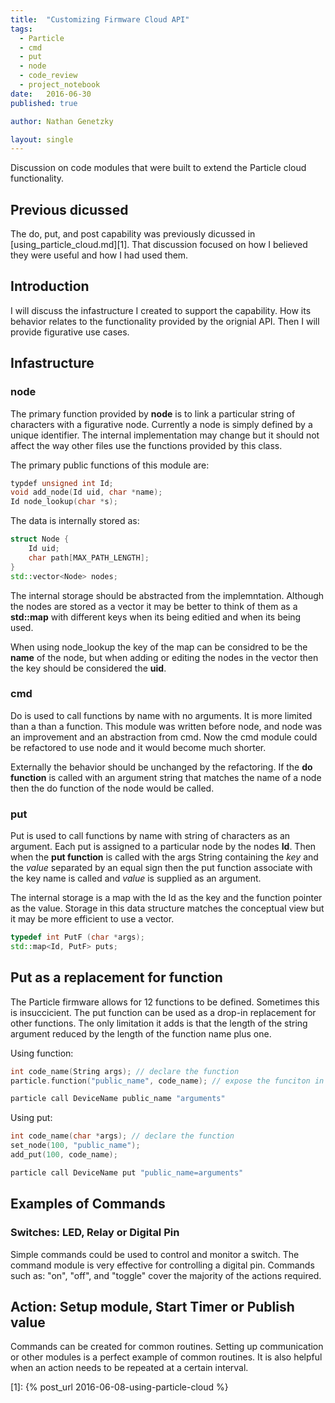 ```yaml
---
title:  "Customizing Firmware Cloud API"
tags:
  - Particle
  - cmd
  - put
  - node
  - code_review
  - project_notebook
date:   2016-06-30
published: true

author: Nathan Genetzky

layout: single
---
```


Discussion on code modules that were built to extend the Particle cloud
functionality.


## Previous dicussed
The do, put, and post capability was previously dicussed in
[using\_particle\_cloud.md][1]. That discussion focused on how
I believed they were useful and how I had used them.

## Introduction

I will discuss the infastructure I created to support the capability. How its
behavior relates to the functionality provided by the orignial API. Then I will
provide figurative use cases.

## Infastructure

### node

The primary function provided by **node** is to link a particular string of
characters with a figurative node. Currently a node is simply defined by
a unique identifier. The internal implementation may change but it should not
affect the way other files use the functions provided by this class. 

The primary public functions of this module are:

```cpp
typdef unsigned int Id;
void add_node(Id uid, char *name);
Id node_lookup(char *s);
```

The data is internally stored as:

```cpp
struct Node {
    Id uid;
    char path[MAX_PATH_LENGTH];
}
std::vector<Node> nodes;
```

The internal storage should be abstracted from the implemntation. Although the
nodes are stored as a vector it may be better to think of them as a **std::map**
with different keys when its being editied and when its being used.

When using node_lookup the key of the map can be considred to be the **name** of
the node, but when adding or editing the nodes in the vector then the key should
be considered the **uid**.

### cmd

Do is used to call functions by name with no arguments. It is more limited than a
than a function. This module was written before node, and node was an improvement
and an abstraction from cmd. Now the cmd module could be refactored to use node
and it would become much shorter.

Externally the behavior should be unchanged by the refactoring. If the
**do function** is called with an argument string that matches the name of
a node then the do function of the node would be called.

### put

Put is used to call functions by name with string of characters as an argument.
Each put is assigned to a particular node by the nodes **Id**. Then when the
**put function** is called with the args String containing the *key* and the *value*
separated by an equal sign then the put function associate with the key name is called
and *value* is supplied as an argument.

The internal storage is a map with the Id as the key and the function pointer
as the value. Storage in this data structure matches the conceptual view but
it may be more efficient to use a vector. 

```cpp
typedef int PutF (char *args);
std::map<Id, PutF> puts;
```

## Put as a replacement for function

The Particle firmware allows for 12 functions to be defined. Sometimes this is
insuccicient. The put function can be used as a drop-in replacement for
other functions. The only limitation it adds is that the length of the string
argument reduced by the length of the function name plus one.

Using function:

```cpp
int code_name(String args); // declare the function
particle.function("public_name", code_name); // expose the funciton in setup
```

```bash
particle call DeviceName public_name "arguments"
```

Using put:

```cpp
int code_name(char *args); // declare the function
set_node(100, "public_name");
add_put(100, code_name);
```

```bash
particle call DeviceName put "public_name=arguments"
```

## Examples of Commands

### Switches: LED, Relay or Digital Pin

Simple commands could be used to control and monitor a switch. 
The command module is very effective for controlling a digital pin. Commands
such as: "on", "off", and "toggle" cover the majority of the actions required. 

## Action: Setup module, Start Timer or Publish value

Commands can be created for common routines. Setting up communication or other
 modules is a perfect example of common routines. It is also helpful when an
action needs to be repeated at a certain interval.



[1]: {% post_url 2016-06-08-using-particle-cloud %}
